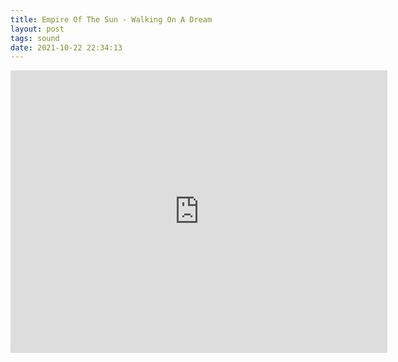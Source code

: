 ```yaml
---
title: Empire Of The Sun - Walking On A Dream
layout: post
tags: sound
date: 2021-10-22 22:34:13
---
```

<iframe width="603" height="452" src="https://www.youtube.com/embed/eimgRedLkkU" frameborder="0" allowfullscreen="true"></iframe>
